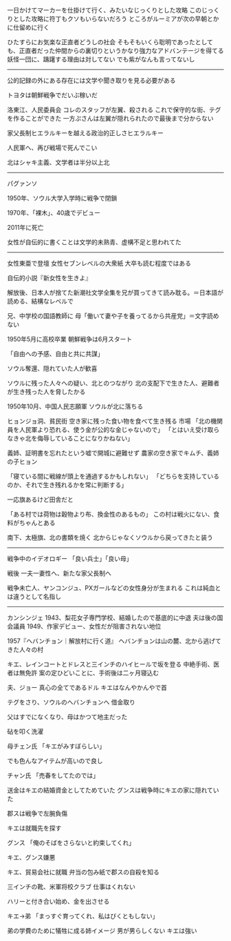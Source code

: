 一日かけてマーカーを仕掛けて行く、みたいなじっくりとした攻略
このじっくりとした攻略に符丁もクソもいらないだろう
ところがルーミアが次の早朝とかに仕留めに行く

ひたすらにお気楽な正直者どうしの社会
そもそもいくら聡明であったとしても、正直者だった仲間からの裏切りというかなり強力なアドバンテージを得てる妖怪一団に、躊躇する理由は対してない
でも紫がなんも言ってないし

---

公的記録の外にある存在には文学や聞き取りを見る必要がある

トヨタは朝鮮戦争でだいぶ稼いだ

洛東江、人民委員会
コレのスタッフが左翼、殺される
これで保守的な街、テグを作ることができた
一方ぷさんは左翼が隠れられたので最後まで分からない

家父長制ヒエラルキーを越える政治的正しさヒエラルキー

人民軍へ、再び戦場で死んでこい

北はシャキ主義、文学者は半分以上北

---

パグァンソ

1950年、ソウル大学入学時に戦争で閉鎖

1970年、「裸木」、40歳でデビュー

2011年に死亡


女性が自伝的に書くことは文学的未熟青、虚構不足と思われてた

---

女性東亜で登壇
  女性セブンレベルの大衆紙
  大卒も読む程度ではある


自伝的小説『新女性を生きよ』

解放後、日本人が捨てた新潮社文学全集を兄が買ってきて読み耽る。＝日本語が読める、結構なレベルで

兄、中学校の国語教師に
母「働いて妻や子を養ってるから共産党」＝文字読めない

1950年5月に高校卒業
朝鮮戦争は6月スタート

「自由への予感、自由と共に共謀」

ソウル奪還、隠れていた人が歓喜


ソウルに残った人々への疑い、北とのつながり
北の支配下で生きた人、避難者が生き残った人を脅したかる


1950年10月、中国人民志願軍
ソウルが北に落ちる

ヒョンジョ洞、貧民街
空き家に残った食い物を食べて生き残る
市場
「北の機関員を人民軍より恐れる、使う金が公的な金じゃないので」
「とはいえ受け取らなきゃ北を侮辱していることになりかねない」

義姉、証明書を忘れたという嘘で開城に避難せず
農家の空き家でキムチ、義姉の子ヒョン

「寝ている間に戦線が頭上を通過するかもしれない」
「どちらを支持しているのか、それで生き残れるかを常に判断する」

一応旗あるけど田舎だと

「ある村では荷物は穀物より布、換金性のあるもの」
この村は戦火にない、食料がちゃんとある


南下、太極旗、北の書類を焼く
北からじゃなくソウルから戻ってきたと装う

---

戦争中のイデオロギー
「良い兵士」「良い母」

戦後
一夫一妻性へ、新たな家父長制へ

戦争未亡人、ヤンコンジュ、PXガールなどの女性身分が生まれる
これは純血とは違うとして名指し

---

カンシンジェ
1943、梨花女子専門学校、結婚したので基底的に中退
  夫は後の国会議員
1949、作家デビュー、女性だが阻害されない地位

1957『ヘバンチョン｜解放村に行く道』
ヘバンチョンは山の麓、北から逃げてきた人々の村

キエ、レインコートとドレスと三インチのハイヒールで坂を登る
中絶手術、医者は無免許
案の定ひどいことに、手術後は二ヶ月寝込む

夫、ジョー
真心の全てであるドル
キエはなんやかんやで首

テグをさり、ソウルのヘバンチョンへ
借金取り

父はすでになくなり、母はかつて地主だった

砧を叩く洗濯

母チェン氏
「キエがみすぼらしい」

でも色んなアイテムが高いので良し

チャン氏
「売春をしてたのでは」

送金はキエの結婚資金としてためていた
グンスは戦争時にキエの家に隠れていた

郡スは戦争で左腕負傷

キエは就職先を探す

グンス
「俺のそばをさらないと約束してくれ」

キエ、グンス嫌悪

キエ、貿易会社に就職
弁当の包み紙で郡スの自殺を知る

三インチの靴、米軍将校クラブ
仕事はくれない

ハリーと付き合い始め、金を出させる

キエ→弟
「まっすぐ育ってくれ、私はびくともしない」


弟の学費のために犠牲に成る姉イメージ
男が男らしくない
キエは強い


















































